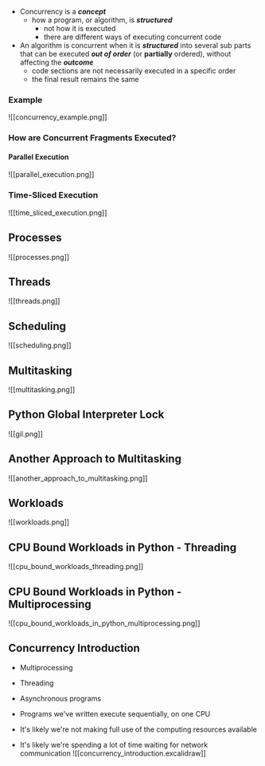 - Concurrency is a ***concept***
	- how a program, or algorithm, is ***structured***
		- not how it is executed
		- there are different ways of executing concurrent code
- An algorithm is concurrent when it is ***structured*** into several sub parts that can be executed ***out of order*** (or **partially** ordered), without affecting the ***outcome***
	- code sections are not necessarily executed in a specific order
	- the final result remains the same

### Example
![[concurrency_example.png]]
### How are Concurrent Fragments Executed?
#### Parallel Execution
![[parallel_execution.png]]
### Time-Sliced Execution
![[time_sliced_execution.png]]
## Processes
![[processes.png]]
## Threads
![[threads.png]]
## Scheduling
![[scheduling.png]]
## Multitasking
![[multitasking.png]]
## Python Global Interpreter Lock
![[gil.png]]
## Another Approach to Multitasking
![[another_approach_to_multitasking.png]]
## Workloads
![[workloads.png]]
## CPU Bound Workloads in Python - Threading
![[cpu_bound_workloads_threading.png]]
## CPU Bound Workloads in Python - Multiprocessing
![[cpu_bound_workloads_in_python_multiprocessing.png]]


## Concurrency Introduction
- Multiprocessing
- Threading
- Asynchronous programs

- Programs we've written execute sequentially, on one CPU
- It's likely we're not making full use of the computing resources available
- It's likely we're spending a lot of time waiting for network communication
![[concurrency_introduction.excalidraw]]

